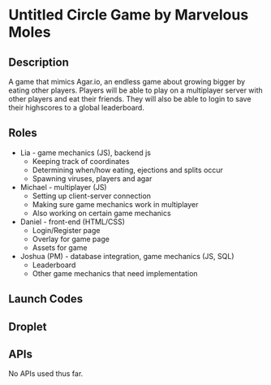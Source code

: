 # Untitled Circle Game by Marvelous Moles

## Description
A game that mimics Agar.io, an endless game about growing bigger by eating other players.  Players will be able to play on a multiplayer server with other players and eat their friends. They will also be able to login to save their highscores to a global leaderboard.


## Roles
* Lia - game mechanics (JS), backend
js
  * Keeping track of coordinates
  * Determining when/how eating, ejections and splits occur
  * Spawning viruses, players and agar
* Michael - multiplayer (JS)
  * Setting up client-server connection
  * Making sure game mechanics work in multiplayer
  * Also working on certain game mechanics
* Daniel - front-end (HTML/CSS)
  * Login/Register page
  * Overlay for game page
  * Assets for game
* Joshua (PM) - database integration, game mechanics (JS, SQL)
  * Leaderboard
  * Other game mechanics that need implementation

## Launch Codes


## Droplet


## APIs
No APIs used thus far.
